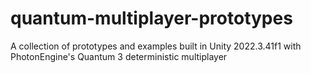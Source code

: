 # quantum-multiplayer-prototypes
A collection of prototypes and examples built in Unity 2022.3.41f1 with PhotonEngine's Quantum 3 deterministic multiplayer
